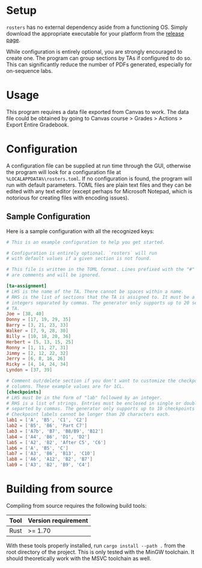 # Setup

`rosters` has no external dependency aside from a functioning OS. Simply
download the appropriate executable for your platform from the [release
page](https://github.com/macthecadillac/rosters/releases).

While configuration is entirely optional, you are strongly encouraged to create
one. The program can group sections by TAs if configured to do so. This can
significantly reduce the number of PDFs generated, especially for on-sequence
labs.

# Usage

This program requires a data file exported from Canvas to work. The data file
could be obtained by going to Canvas course > Grades > Actions > Export Entire
Gradebook.

# Configuration

A configuration file can be supplied at run time through the GUI, otherwise the
program will look for a configuration file at `%LOCALAPPDATA%\rosters.toml`. If
no configuration is found, the program will run with default parameters. TOML
files are plain text files and they can be edited with any text editor (except
perhaps for Microsoft Notepad, which is notorious for creating files with
encoding issues).

## Sample Configuration

Here is a sample configuration with all the recognized keys:

```toml
# This is an example configuration to help you get started.

# Configuration is entirely optional. `rosters` will run
# with default values if a given section is not found.

# This file is written in the TOML format. Lines prefixed with the "#" sign
# are comments and will be ignored.

[ta-assignment]
# LHS is the name of the TA. There cannot be spaces within a name.
# RHS is the list of sections that the TA is assigned to. It must be a list of
# integers separated by commas. The generator only supports up to 20 sections per
# TA.
Joe = [38, 40]
Donny = [17, 19, 29, 35]
Barry = [3, 21, 23, 33]
Walker = [7, 9, 28, 30]
Billy = [10, 18, 20, 36]
Herbert = [5, 13, 15, 25]
Ronny = [1, 11, 27, 31]
Jimmy = [2, 12, 22, 32]
Jerry = [6, 8, 16, 26]
Ricky = [4, 14, 24, 34]
Lyndon = [37, 39]

# Comment out/delete section if you don't want to customize the checkpoint
# columns. These example values are for 1CL.
[checkpoints]
# LHS must be in the form of "lab" followed by an integer.
# RHS is a list of strings. Entries must be enclosed in single or double quotes
# separted by commas. The generator only supports up to 10 checkpoints per lab.
# Checkpoint labels cannot be longer than 20 characters each.
lab1 = ['A', 'B5', 'C1', 'C2']
lab2 = ['B5', 'B6', 'Part C7']
lab3 = ['A7b', 'B7', 'B8/B9', 'B12']
lab4 = ['A4', 'B6', 'D1', 'D2']
lab5 = ['A2', 'B2', 'After C5', 'C6']
lab6 = ['A', 'B5', 'C']
lab7 = ['A3', 'B6', 'B13', 'C10']
lab8 = ['A6', 'A12', 'B2', 'B7']
lab9 = ['A3', 'B2', 'B9', 'C4']
```

# Building from source
Compiling from source requires the following build tools:

|Tool|Version requirement|
|----|-----|
|Rust| >= 1.70 |

With these tools properly installed, run `cargo install --path .` from the root
directory of the project. This is only tested with the MinGW toolchain. It
should theoretically work with the MSVC toolchain as well.
